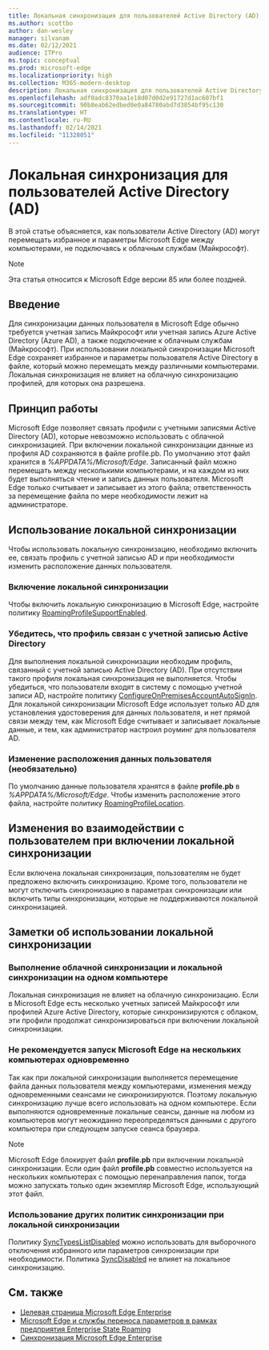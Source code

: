 ```yaml
---
title: Локальная синхронизация для пользователей Active Directory (AD)
ms.author: scottbo
author: dan-wesley
manager: silvanam
ms.date: 02/12/2021
audience: ITPro
ms.topic: conceptual
ms.prod: microsoft-edge
ms.localizationpriority: high
ms.collection: M365-modern-desktop
description: Локальная синхронизация для пользователей Active Directory (AD)
ms.openlocfilehash: adf0adc8370aa1e18d07d0d2e91727d1ac607bf1
ms.sourcegitcommit: 90b8eab62edbed0e0a84780abd7d3854bf95c130
ms.translationtype: HT
ms.contentlocale: ru-RU
ms.lasthandoff: 02/14/2021
ms.locfileid: "11328051"
---
```

# Локальная синхронизация для пользователей Active Directory (AD)

В этой статье объясняется, как пользователи Active Directory (AD) могут перемещать избранное и параметры Microsoft Edge между компьютерами, не подключаясь к облачным службам (Майкрософт).

> [!NOTE]
> Эта статья относится к Microsoft Edge версии 85 или более поздней.

## Введение

Для синхронизации данных пользователя в Microsoft Edge обычно требуется учетная запись Майкрософт или учетная запись Azure Active Directory (Azure AD), а также подключение к облачным службам (Майкрософт). При использовании локальной синхронизации Microsoft Edge сохраняет избранное и параметры пользователя Active Directory в файле, который можно перемещать между различными компьютерами. Локальная синхронизация не влияет на облачную синхронизацию профилей, для которых она разрешена.

## Принцип работы

Microsoft Edge позволяет связать профили с учетными записями Active Directory (AD), которые невозможно использовать с облачной синхронизацией. При включении локальной синхронизации данные из профиля AD сохраняются в файле profile.pb. По умолчанию этот файл хранится в *%APPDATA%/Microsoft/Edge*. Записанный файл можно перемещать между несколькими компьютерами, и на каждом из них будет выполняться чтение и запись данных пользователя. Microsoft Edge только считывает и записывает из этого файла; ответственность за перемещение файла по мере необходимости лежит на администраторе.

## Использование локальной синхронизации

Чтобы использовать локальную синхронизацию, необходимо включить ее, связать профиль с учетной записью AD и при необходимости изменить расположение данных пользователя.

### Включение локальной синхронизации

Чтобы включить локальную синхронизацию в Microsoft Edge, настройте политику [RoamingProfileSupportEnabled](https://docs.microsoft.com/DeployEdge/microsoft-edge-policies#roamingprofilesupportenabled).

### Убедитесь, что профиль связан с учетной записью Active Directory

Для выполнения локальной синхронизации необходим профиль, связанный с учетной записью Active Directory (AD). При отсутствии такого профиля локальная синхронизация не выполняется. Чтобы убедиться, что пользователи входят в систему с помощью учетной записи AD, настройте политику [ConfigureOnPremisesAccountAutoSignIn](https://docs.microsoft.com/DeployEdge/microsoft-edge-policies#configureonpremisesaccountautosignin). Для локальной синхронизации Microsoft Edge использует только AD для установления удостоверения для данных пользователя, и нет прямой связи между тем, как Microsoft Edge считывает и записывает локальные данные, и тем, как администратор настроил роуминг для пользователя AD.

### Изменение расположения данных пользователя (необязательно)

По умолчанию данные пользователя хранятся в файле **profile.pb** в *%APPDATA%/Microsoft/Edge*. Чтобы изменить расположение этого файла, настройте политику [RoamingProfileLocation](https://docs.microsoft.com/DeployEdge/microsoft-edge-policies#roamingprofilelocation).

## Изменения во взаимодействии с пользователем при включении локальной синхронизации

Если включена локальная синхронизация, пользователям не будет предложено включить синхронизацию. Кроме того, пользователи не могут отключить синхронизацию в параметрах синхронизации или включить типы синхронизации, которые не поддерживаются локальной синхронизацией.

## Заметки об использовании локальной синхронизации

### Выполнение облачной синхронизации и локальной синхронизации на одном компьютере

Локальная синхронизация не влияет на облачную синхронизацию. Если в Microsoft Edge есть несколько учетных записей Майкрософт или профилей Azure Active Directory, которые синхронизируются с облаком, эти профили продолжат синхронизироваться при включении локальной синхронизации.

### Не рекомендуется запуск Microsoft Edge на нескольких компьютерах одновременно

Так как при локальной синхронизации выполняется перемещение файла данных пользователя между компьютерами, изменения между одновременными сеансами не синхронизируются. Поэтому локальную синхронизацию лучше всего использовать на одном компьютере. Если выполняются одновременные локальные сеансы, данные на любом из компьютеров могут неожиданно переопределяться данными с другого компьютера при следующем запуске сеанса браузера.

> [!NOTE]
> Microsoft Edge блокирует файл **profile.pb** при включении локальной синхронизации. Если один файл **profile.pb** совместно используется на нескольких компьютерах с помощью перенаправления папок, тогда можно запускать только один экземпляр Microsoft Edge, использующий этот файл.

### Использование других политик синхронизации при локальной синхронизации

Политику [SyncTypesListDisabled](https://docs.microsoft.com/DeployEdge/microsoft-edge-policies#synctypeslistdisabled) можно использовать для выборочного отключения избранного или параметров синхронизации при необходимости. Политика [SyncDisabled](https://docs.microsoft.com/DeployEdge/microsoft-edge-policies#syncdisabled) не влияет на локальное синхронизацию.

## См. также

- [Целевая страница Microsoft Edge Enterprise](https://aka.ms/EdgeEnterprise)
- [Microsoft Edge и службы переноса параметров в рамках предприятия Enterprise State Roaming](microsoft-edge-enterprise-state-roaming.md)
- [Синхронизация Microsoft Edge Enterprise](microsoft-edge-enterprise-sync.md)
